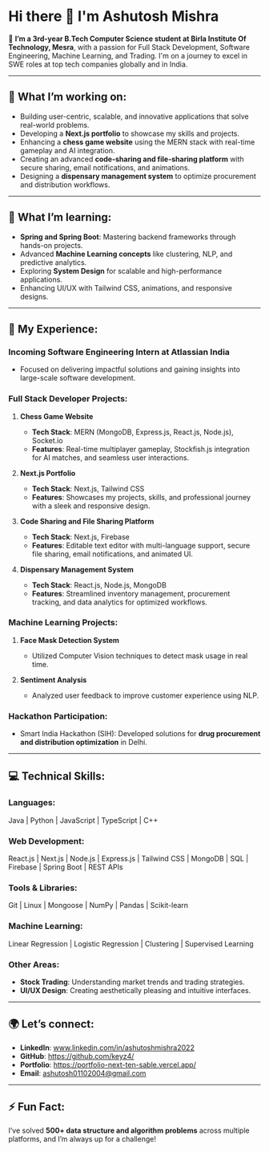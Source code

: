 # Hi there 👋 I'm Ashutosh Mishra

🚀 **I’m a 3rd-year B.Tech Computer Science student at Birla Institute Of Technology, Mesra**, with a passion for Full Stack Development, Software Engineering, Machine Learning, and Trading. I'm on a journey to excel in SWE roles at top tech companies globally and in India.

---

## 🔭 **What I’m working on:**

- Building user-centric, scalable, and innovative applications that solve real-world problems.
- Developing a **Next.js portfolio** to showcase my skills and projects.
- Enhancing a **chess game website** using the MERN stack with real-time gameplay and AI integration.
- Creating an advanced **code-sharing and file-sharing platform** with secure sharing, email notifications, and animations.
- Designing a **dispensary management system** to optimize procurement and distribution workflows.

---

## 🌱 **What I’m learning:**

- **Spring and Spring Boot**: Mastering backend frameworks through hands-on projects.
- Advanced **Machine Learning concepts** like clustering, NLP, and predictive analytics.
- Exploring **System Design** for scalable and high-performance applications.
- Enhancing UI/UX with Tailwind CSS, animations, and responsive designs.

---

## 💼 **My Experience:**

### **Incoming Software Engineering Intern at Atlassian India**
- Focused on delivering impactful solutions and gaining insights into large-scale software development.

### **Full Stack Developer Projects:**
1. **Chess Game Website**
   - **Tech Stack**: MERN (MongoDB, Express.js, React.js, Node.js), Socket.io
   - **Features**: Real-time multiplayer gameplay, Stockfish.js integration for AI matches, and seamless user interactions.

2. **Next.js Portfolio**
   - **Tech Stack**: Next.js, Tailwind CSS
   - **Features**: Showcases my projects, skills, and professional journey with a sleek and responsive design.

3. **Code Sharing and File Sharing Platform**
   - **Tech Stack**: Next.js, Firebase
   - **Features**: Editable text editor with multi-language support, secure file sharing, email notifications, and animated UI.

4. **Dispensary Management System**
   - **Tech Stack**: React.js, Node.js, MongoDB
   - **Features**: Streamlined inventory management, procurement tracking, and data analytics for optimized workflows.

### **Machine Learning Projects:**
1. **Face Mask Detection System**
   - Utilized Computer Vision techniques to detect mask usage in real time.

2. **Sentiment Analysis**
   - Analyzed user feedback to improve customer experience using NLP.

### **Hackathon Participation:**
- Smart India Hackathon (SIH): Developed solutions for **drug procurement and distribution optimization** in Delhi.

---

## 💻 **Technical Skills:**

### **Languages:**
Java | Python | JavaScript | TypeScript | C++

### **Web Development:**
React.js | Next.js | Node.js | Express.js | Tailwind CSS | MongoDB | SQL | Firebase | Spring Boot | REST APIs

### **Tools & Libraries:**
Git | Linux | Mongoose | NumPy | Pandas | Scikit-learn

### **Machine Learning:**
Linear Regression | Logistic Regression | Clustering | Supervised Learning

### **Other Areas:**
- **Stock Trading**: Understanding market trends and trading strategies.
- **UI/UX Design**: Creating aesthetically pleasing and intuitive interfaces.

---

## 🌍 **Let’s connect:**

- **LinkedIn**: www.linkedin.com/in/ashutoshmishra2022
- **GitHub**: https://github.com/keyz4/
- **Portfolio**: https://portfolio-next-ten-sable.vercel.app/
- **Email**: ashutosh01102004@gmail.com

---

## ⚡ **Fun Fact:**

I’ve solved **500+ data structure and algorithm problems** across multiple platforms, and I’m always up for a challenge!

